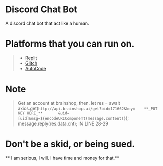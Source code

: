 # Discord Chat Bot
A discord chat bot that act like a human.


# Platforms that you can run on.
> - [Replit](https://replit.com/github/Rainy0123/Discord-Chat-Bot)
> - [Glitch](https://pastebin.com/raw/t0dAVYpT)
> - [AutoCode](https://pastebin.com/raw/t0dAVYpT)

# Note
 > Get an account at brainshop, then.
 > let res = await axios.get(`http://api.brainshop.ai/get?bid=171662&key=    **_PUT KEY HERE_**       &uid=[uid]&msg=${encodeURIComponent(message.content)}`);
  message.reply(res.data.cnt);
 > IN LINE 28-29
# Don't be a skid, or being sued.
** I am serious, I will. I have time and money for that.**
